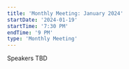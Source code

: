 ```yaml
---
title: 'Monthly Meeting: January 2024'
startDate: '2024-01-19'
startTime: '7:30 PM'
endTime: '9 PM'
type: 'Monthly Meeting'
---
```


Speakers TBD
